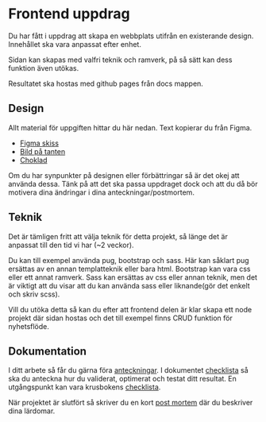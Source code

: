 # Frontend uppdrag

Du har fått i uppdrag att skapa en webbplats utifrån en existerande design.
Innehållet ska vara anpassat efter enhet.

Sidan kan skapas med valfri teknik och ramverk, på så sätt kan dess funktion
även utökas.

Resultatet ska hostas med github pages från docs mappen.

## Design

Allt material för uppgiften hittar du här nedan. Text kopierar du från Figma.

* [Figma skiss](https://www.figma.com/file/n9dJBwH4mYwa4dMU7ysDyF/Jessica-Mavis-Cox?node-id=0%3A1)
* [Bild på tanten](https://unsplash.com/photos/eY1_nQs9aNI)
* [Choklad](https://unsplash.com/photos/tppi1oZAdZI)

Om du har synpunkter på designen eller förbättringar så är det okej att använda dessa.
Tänk på att det ska passa uppdraget dock och att du då bör motivera dina ändringar
i dina anteckningar/postmortem.

## Teknik

Det är tämligen fritt att välja teknik för detta projekt, så länge det är anpassat
till den tid vi har (~2 veckor).

Du kan till exempel använda pug, bootstrap och sass. Här kan såklart pug ersättas av
en annan templatteknik eller bara html. Bootstrap kan vara css eller ett annat 
ramverk. Sass kan ersättas av css eller annan teknik, men det är viktigt att du
visar att du kan använda sass eller liknande(gör det enkelt och skriv scss).

Vill du utöka detta så kan du efter att frontend delen är klar skapa ett node projekt
där sidan hostas och det till exempel finns CRUD funktion för nyhetsflöde. 

## Dokumentation

I ditt arbete så får du gärna föra [anteckningar](dokumentation/anteckningar.md).
I dokumentet [checklista](dokumentation/checklista.md) så ska du anteckna hur du
validerat, optimerat och testat ditt resultat.
En utgångspunkt kan vara krusbokens [checklista](https://jens-andreasson.gitbook.io/webbutveckling/tester/checklista-foer-webbsidor).

När projektet är slutfört så skriver du en kort [post mortem](dokumentation/postmortem.md) 
där du beskriver dina lärdomar.
